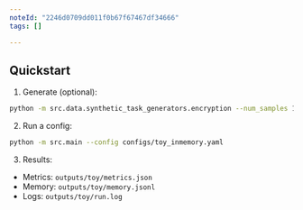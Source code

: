 ```yaml
---
noteId: "2246d0709dd011f0b67f67467df34666"
tags: []

---
```


## Quickstart

1) Generate (optional):
```bash
python -m src.data.synthetic_task_generators.encryption --num_samples 100 --string_length 8 --save_path data/synthetic/encryption/train_100.jsonl
```

2) Run a config:
```bash
python -m src.main --config configs/toy_inmemory.yaml
```

3) Results:
- Metrics: `outputs/toy/metrics.json`
- Memory: `outputs/toy/memory.jsonl`
- Logs: `outputs/toy/run.log`


